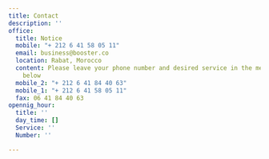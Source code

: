 ```yaml
---
title: Contact
description: ''
office:
  title: Notice
  mobile: "+ 212 6 41 58 05 11"
  email: business@booster.co
  location: Rabat, Morocco
  content: Please leave your phone number and desired service in the message section
    below
  mobile_2: "+ 212 6 41 84 40 63"
  mobile_1: "+ 212 6 41 58 05 11"
  fax: 06 41 84 40 63
opennig_hour:
  title: ''
  day_time: []
  Service: ''
  Number: ''

---
```

